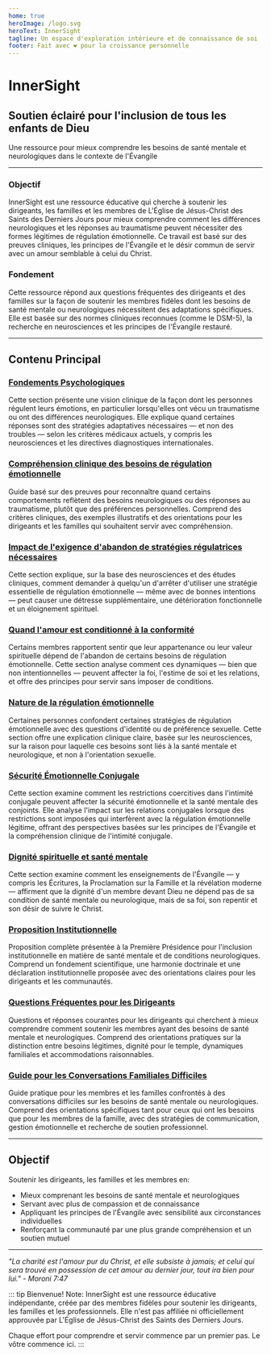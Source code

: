 ```yaml
---
home: true
heroImage: /logo.svg
heroText: InnerSight
tagline: Un espace d'exploration intérieure et de connaissance de soi
footer: Fait avec ❤️ pour la croissance personnelle
---
```

<!--contenu -->

<!--<ContenidoActualFr />-->

# InnerSight  
## Soutien éclairé pour l'inclusion de tous les enfants de Dieu  

Une ressource pour mieux comprendre les besoins de santé mentale et neurologiques dans le contexte de l'Évangile

---

### Objectif

InnerSight est une ressource éducative qui cherche à soutenir les dirigeants, les familles et les membres de L'Église de Jésus-Christ des Saints des Derniers Jours pour mieux comprendre comment les différences neurologiques et les réponses au traumatisme peuvent nécessiter des formes légitimes de régulation émotionnelle. Ce travail est basé sur des preuves cliniques, les principes de l'Évangile et le désir commun de servir avec un amour semblable à celui du Christ.

### Fondement

Cette ressource répond aux questions fréquentes des dirigeants et des familles sur la façon de soutenir les membres fidèles dont les besoins de santé mentale ou neurologiques nécessitent des adaptations spécifiques. Elle est basée sur des normes cliniques reconnues (comme le DSM-5), la recherche en neurosciences et les principes de l'Évangile restauré.

---

## Contenu Principal

### [Fondements Psychologiques](/InnerSight/fr/analisis_psicologico_apropiado_v2)
Cette section présente une vision clinique de la façon dont les personnes régulent leurs émotions, en particulier lorsqu'elles ont vécu un traumatisme ou ont des différences neurologiques. Elle explique quand certaines réponses sont des stratégies adaptatives nécessaires — et non des troubles — selon les critères médicaux actuels, y compris les neurosciences et les directives diagnostiques internationales.

### [Compréhension clinique des besoins de régulation émotionnelle](/InnerSight/fr/fundamento_cientifico_validacion)
Guide basé sur des preuves pour reconnaître quand certains comportements reflètent des besoins neurologiques ou des réponses au traumatisme, plutôt que des préférences personnelles. Comprend des critères cliniques, des exemples illustratifs et des orientations pour les dirigeants et les familles qui souhaitent servir avec compréhension.

### [Impact de l'exigence d'abandon de stratégies régulatrices nécessaires](/InnerSight/fr/efectos_de_restricciones_coercitiva)
Cette section explique, sur la base des neurosciences et des études cliniques, comment demander à quelqu'un d'arrêter d'utiliser une stratégie essentielle de régulation émotionnelle — même avec de bonnes intentions — peut causer une détresse supplémentaire, une détérioration fonctionnelle et un éloignement spirituel.

### [Quand l'amour est conditionné à la conformité](/InnerSight/fr/chantaje_emocional)
Certains membres rapportent sentir que leur appartenance ou leur valeur spirituelle dépend de l'abandon de certains besoins de régulation émotionnelle. Cette section analyse comment ces dynamiques — bien que non intentionnelles — peuvent affecter la foi, l'estime de soi et les relations, et offre des principes pour servir sans imposer de conditions.

### [Nature de la régulation émotionnelle](/InnerSight/fr/Nature_de_la_Regulation_Emotionnelle)
Certaines personnes confondent certaines stratégies de régulation émotionnelle avec des questions d'identité ou de préférence sexuelle. Cette section offre une explication clinique claire, basée sur les neurosciences, sur la raison pour laquelle ces besoins sont liés à la santé mentale et neurologique, et non à l'orientation sexuelle.

### [Sécurité Émotionnelle Conjugale](/InnerSight/fr/Securite_Emotionnelle_Conjugale)
Cette section examine comment les restrictions coercitives dans l'intimité conjugale peuvent affecter la sécurité émotionnelle et la santé mentale des conjoints. Elle analyse l'impact sur les relations conjugales lorsque des restrictions sont imposées qui interfèrent avec la régulation émotionnelle légitime, offrant des perspectives basées sur les principes de l'Évangile et la compréhension clinique de l'intimité conjugale.

### [Dignité spirituelle et santé mentale](/InnerSight/fr/sacerdocio_salud_mental_apropiado_v5)  
Cette section examine comment les enseignements de l'Évangile — y compris les Écritures, la Proclamation sur la Famille et la révélation moderne — affirment que la dignité d'un membre devant Dieu ne dépend pas de sa condition de santé mentale ou neurologique, mais de sa foi, son repentir et son désir de suivre le Christ.

### [Proposition Institutionnelle](/InnerSight/fr/propuesta_v1_esp)
Proposition complète présentée à la Première Présidence pour l'inclusion institutionnelle en matière de santé mentale et de conditions neurologiques. Comprend un fondement scientifique, une harmonie doctrinale et une déclaration institutionnelle proposée avec des orientations claires pour les dirigeants et les communautés.

### [Questions Fréquentes pour les Dirigeants](/InnerSight/fr/PreguntasFrecuentes)
Questions et réponses courantes pour les dirigeants qui cherchent à mieux comprendre comment soutenir les membres ayant des besoins de santé mentale et neurologiques. Comprend des orientations pratiques sur la distinction entre besoins légitimes, dignité pour le temple, dynamiques familiales et accommodations raisonnables.

### [Guide pour les Conversations Familiales Difficiles](/InnerSight/fr/Guia_conversacion)
Guide pratique pour les membres et les familles confrontés à des conversations difficiles sur les besoins de santé mentale ou neurologiques. Comprend des orientations spécifiques tant pour ceux qui ont les besoins que pour les membres de la famille, avec des stratégies de communication, gestion émotionnelle et recherche de soutien professionnel.

---

## Objectif

Soutenir les dirigeants, les familles et les membres en:

- Mieux comprenant les besoins de santé mentale et neurologiques
- Servant avec plus de compassion et de connaissance
- Appliquant les principes de l'Évangile avec sensibilité aux circonstances individuelles
- Renforçant la communauté par une plus grande compréhension et un soutien mutuel

---

*"La charité est l'amour pur du Christ, et elle subsiste à jamais; et celui qui sera trouvé en possession de cet amour au dernier jour, tout ira bien pour lui." - Moroni 7:47*

::: tip Bienvenue!
Note: InnerSight est une ressource éducative indépendante, créée par des membres fidèles pour soutenir les dirigeants, les familles et les professionnels. Elle n'est pas affiliée ni officiellement approuvée par L'Église de Jésus-Christ des Saints des Derniers Jours.

Chaque effort pour comprendre et servir commence par un premier pas. Le vôtre commence ici.
:::
